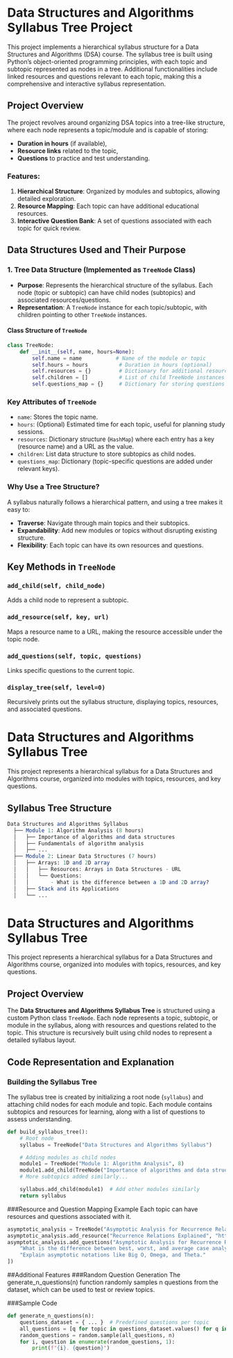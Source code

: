 # Data Structures and Algorithms Syllabus Tree Project

This project implements a hierarchical syllabus structure for a Data Structures and Algorithms (DSA) course. The syllabus tree is built using Python’s object-oriented programming principles, with each topic and subtopic represented as nodes in a tree. Additional functionalities include linked resources and questions relevant to each topic, making this a comprehensive and interactive syllabus representation.

## Project Overview

The project revolves around organizing DSA topics into a tree-like structure, where each node represents a topic/module and is capable of storing:
- **Duration in hours** (if available),
- **Resource links** related to the topic,
- **Questions** to practice and test understanding.

### Features:
1. **Hierarchical Structure**: Organized by modules and subtopics, allowing detailed exploration.
2. **Resource Mapping**: Each topic can have additional educational resources.
3. **Interactive Question Bank**: A set of questions associated with each topic for quick review.

## Data Structures Used and Their Purpose

### 1. **Tree Data Structure** (Implemented as `TreeNode` Class)
   - **Purpose**: Represents the hierarchical structure of the syllabus. Each node (topic or subtopic) can have child nodes (subtopics) and associated resources/questions.
   - **Representation**: A `TreeNode` instance for each topic/subtopic, with children pointing to other `TreeNode` instances.

#### Class Structure of `TreeNode`
```python
class TreeNode:
    def __init__(self, name, hours=None):
        self.name = name           # Name of the module or topic
        self.hours = hours          # Duration in hours (optional)
        self.resources = {}         # Dictionary for additional resources
        self.children = []          # List of child TreeNode instances
        self.questions_map = {}     # Dictionary for storing questions
```
### Key Attributes of `TreeNode`

* `name`: Stores the topic name.
* `hours`: (Optional) Estimated time for each topic, useful for planning study sessions.
* `resources`: Dictionary structure (`HashMap`) where each entry has a key (resource name) and a URL as the value.
* `children`: List data structure to store subtopics as child nodes.
* `questions_map`: Dictionary (topic-specific questions are added under relevant keys).

### Why Use a Tree Structure?

A syllabus naturally follows a hierarchical pattern, and using a tree makes it easy to:

* **Traverse**: Navigate through main topics and their subtopics.
* **Expandability**: Add new modules or topics without disrupting existing structure.
* **Flexibility**: Each topic can have its own resources and questions.

## Key Methods in `TreeNode`

### `add_child(self, child_node)`

Adds a child node to represent a subtopic.

### `add_resource(self, key, url)`

Maps a resource name to a URL, making the resource accessible under the topic node.

### `add_questions(self, topic, questions)`

Links specific questions to the current topic.

### `display_tree(self, level=0)`

Recursively prints out the syllabus structure, displaying topics, resources, and associated questions.
# Data Structures and Algorithms Syllabus Tree

This project represents a hierarchical syllabus for a Data Structures and Algorithms course, organized into modules with topics, resources, and key questions.

## Syllabus Tree Structure

```mathematica
Data Structures and Algorithms Syllabus
  ├── Module 1: Algorithm Analysis (8 hours)
  │   ├── Importance of algorithms and data structures
  │   ├── Fundamentals of algorithm analysis
  │   ├── ...
  ├── Module 2: Linear Data Structures (7 hours)
  │   ├── Arrays: 1D and 2D array
  │   │   ├── Resources: Arrays in Data Structures - URL
  │   │   └── Questions:
  │   │       - What is the difference between a 1D and 2D array?
  │   ├── Stack and its Applications
  │   └── ...
```
# Data Structures and Algorithms Syllabus Tree

This project represents a hierarchical syllabus for a Data Structures and Algorithms course, organized into modules with topics, resources, and key questions.

## Project Overview

The **Data Structures and Algorithms Syllabus Tree** is structured using a custom Python class `TreeNode`. Each node represents a topic, subtopic, or module in the syllabus, along with resources and questions related to the topic. This structure is recursively built using child nodes to represent a detailed syllabus layout.

## Code Representation and Explanation

### Building the Syllabus Tree

The syllabus tree is created by initializing a root node (`syllabus`) and attaching child nodes for each module and topic. Each module contains subtopics and resources for learning, along with a list of questions to assess understanding.

```python
def build_syllabus_tree():  
    # Root node  
    syllabus = TreeNode("Data Structures and Algorithms Syllabus")  

    # Adding modules as child nodes  
    module1 = TreeNode("Module 1: Algorithm Analysis", 8)  
    module1.add_child(TreeNode("Importance of algorithms and data structures"))  
    # More subtopics added similarly...  

    syllabus.add_child(module1)  # Add other modules similarly  
    return syllabus
```
###Resource and Question Mapping Example
Each topic can have resources and questions associated with it.

```python
asymptotic_analysis = TreeNode("Asymptotic Analysis for Recurrence Relations")
asymptotic_analysis.add_resource("Recurrence Relations Explained", "https://youtu.be/4V30R3I1vLI?si=ofK-lcoxqETjhM3W")
asymptotic_analysis.add_questions("Asymptotic Analysis for Recurrence Relations", [
    "What is the difference between best, worst, and average case analysis?",
    "Explain asymptotic notations like Big O, Omega, and Theta."
])
```
##Additional Features
###Random Question Generation
The generate_n_questions(n) function randomly samples n questions from the dataset, which can be used to test or review topics.

###Sample Code
```python
def generate_n_questions(n):
    questions_dataset = { ... }  # Predefined questions per topic
    all_questions = [q for topic in questions_dataset.values() for q in topic]
    random_questions = random.sample(all_questions, n)
    for i, question in enumerate(random_questions, 1):
        print(f"{i}. {question}")
```
